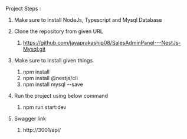 Project Steps : 

1. Make sure to install NodeJs, Typescript and Mysql Database 

2. Clone the repository from given URL
    1. https://github.com/jayaprakashjp08/SalesAdminPanel---NestJs-Mysql.git


3. Make sure to install given things
    1. npm install
    2. npm install @nestjs/cli
    3. npm install mysql --save

4. Run the project using below command
    1. npm run start:dev

5. Swagger link
    1. http://3001/api/